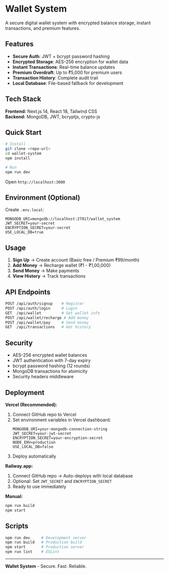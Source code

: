# Wallet System

A secure digital wallet system with encrypted balance storage, instant transactions, and premium features.

## Features

- **Secure Auth**: JWT + bcrypt password hashing
- **Encrypted Storage**: AES-256 encryption for wallet data
- **Instant Transactions**: Real-time balance updates
- **Premium Overdraft**: Up to ₹5,000 for premium users
- **Transaction History**: Complete audit trail
- **Local Database**: File-based fallback for development

## Tech Stack

**Frontend:** Next.js 14, React 18, Tailwind CSS  
**Backend:** MongoDB, JWT, bcryptjs, crypto-js

## Quick Start

```bash
# Install
git clone <repo-url>
cd wallet-system
npm install

# Run
npm run dev
```

Open `http://localhost:3000`

## Environment (Optional)

Create `.env.local`:
```env
MONGODB_URI=mongodb://localhost:27017/wallet_system
JWT_SECRET=your-secret
ENCRYPTION_SECRET=your-secret
USE_LOCAL_DB=true
```

## Usage

1. **Sign Up** → Create account (Basic free / Premium ₹99/month)
2. **Add Money** → Recharge wallet (₹1 - ₹1,00,000)
3. **Send Money** → Make payments
4. **View History** → Track transactions

## API Endpoints

```bash
POST /api/auth/signup    # Register
POST /api/auth/login     # Login
GET  /api/wallet         # Get wallet info
POST /api/wallet/recharge # Add money
POST /api/wallet/pay     # Send money
GET  /api/transactions   # Get history
```

## Security

- AES-256 encrypted wallet balances
- JWT authentication with 7-day expiry
- bcrypt password hashing (12 rounds)
- MongoDB transactions for atomicity
- Security headers middleware

## Deployment

**Vercel (Recommended):**
1. Connect GitHub repo to Vercel
2. Set environment variables in Vercel dashboard:
   ```
   MONGODB_URI=your-mongodb-connection-string
   JWT_SECRET=your-jwt-secret
   ENCRYPTION_SECRET=your-encryption-secret
   NODE_ENV=production
   USE_LOCAL_DB=false
   ```
3. Deploy automatically

**Railway.app:**
1. Connect GitHub repo → Auto-deploys with local database
2. Optional: Set `JWT_SECRET` and `ENCRYPTION_SECRET` 
3. Ready to use immediately

**Manual:**
```bash
npm run build
npm start
```

## Scripts

```bash
npm run dev     # Development server
npm run build   # Production build
npm start       # Production server
npm run lint    # ESLint
```

---

**Wallet System** - Secure. Fast. Reliable.